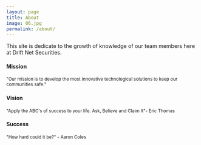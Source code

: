 ```yaml
---
layout: page
title: About
image: 06.jpg
permalink: /about/
---
```


This site is dedicate to the growth of knowledge of our team members here at Drift Net Securities.

#### Mission
<small>"Our mission is to develop the most innovative technological solutions to keep our communities safe." </small>

#### Vision
<small>"Apply the ABC's of success to your life. Ask, Believe and Claim It"- Eric Thomas</small>

#### Success
<small>"How hard could it be?" - Aaron Coles </small>
